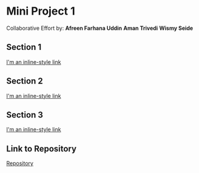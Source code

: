 # Mini Project 1 

Collaborative Effort by:
**Afreen Farhana Uddin**
**Aman Trivedi**
**Wismy Seide**

## Section 1
[I'm an inline-style link](https://www.google.com)


## Section 2
[I'm an inline-style link](https://www.google.com)


## Section 3
[I'm an inline-style link](https://www.google.com)


## Link to Repository
[Repository](https://github.com/wseide/miniproject1)

